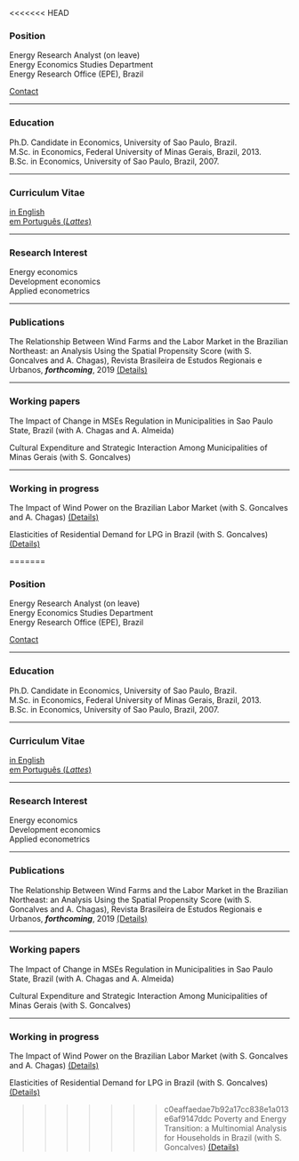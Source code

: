 <<<<<<< HEAD
### Position

Energy Research Analyst (on leave) <br/>
Energy Economics Studies Department <br/>
Energy Research Office (EPE), Brazil

[Contact](./pages/Contact.html) <br/>

* * *

### Education

Ph.D. Candidate in Economics, University of Sao Paulo, Brazil. <br/> 
M.Sc. in Economics, Federal University of Minas Gerais, Brazil, 2013. <br/> 
B.Sc. in Economics, University of Sao Paulo, Brazil, 2007.

* * *

### Curriculum Vitae

[in English](./about.html) <br/>
[em Português (*Lattes*)](http://lattes.cnpq.br/7220754085757410)

* * *

### Research Interest

Energy economics <br/> 
Development economics <br/> 
Applied econometrics <br/> 

* * *

### Publications

The Relationship Between Wind Farms and the Labor Market in the Brazilian Northeast: an Analysis Using the Spatial Propensity Score (with S. Goncalves and A. Chagas), Revista Brasileira de Estudos Regionais e Urbanos, ***forthcoming***, 2019 [(Details)](./pages/publications/WindNortheast.html) <br/>  

* * *

### Working papers

The Impact of Change in MSEs Regulation in Municipalities in Sao Paulo State, Brazil (with A. Chagas and A. Almeida) <br/> 

Cultural Expenditure and Strategic Interaction Among Municipalities of Minas Gerais (with S. Goncalves) <br/>

* * *

### Working in progress

The Impact of Wind Power on the Brazilian Labor Market (with S. Goncalves and A. Chagas) [(Details)](./pages/publications/WindPowerLabor.html) <br/>


Elasticities of Residential Demand for LPG in Brazil (with S. Goncalves) [(Details)](./pages/publications/ResidentialLPG.html) <br/>


=======
### Position

Energy Research Analyst (on leave) <br/>
Energy Economics Studies Department <br/>
Energy Research Office (EPE), Brazil

[Contact](./pages/Contact.html) <br/>

* * *

### Education

Ph.D. Candidate in Economics, University of Sao Paulo, Brazil. <br/> 
M.Sc. in Economics, Federal University of Minas Gerais, Brazil, 2013. <br/> 
B.Sc. in Economics, University of Sao Paulo, Brazil, 2007.

* * *

### Curriculum Vitae

[in English](./about.html) <br/>
[em Português (*Lattes*)](http://lattes.cnpq.br/7220754085757410)

* * *

### Research Interest

Energy economics <br/> 
Development economics <br/> 
Applied econometrics <br/> 

* * *

### Publications

The Relationship Between Wind Farms and the Labor Market in the Brazilian Northeast: an Analysis Using the Spatial Propensity Score (with S. Goncalves and A. Chagas), Revista Brasileira de Estudos Regionais e Urbanos, ***forthcoming***, 2019 [(Details)](./pages/publications/WindNortheast.html) <br/>  

* * *

### Working papers

The Impact of Change in MSEs Regulation in Municipalities in Sao Paulo State, Brazil (with A. Chagas and A. Almeida) <br/> 

Cultural Expenditure and Strategic Interaction Among Municipalities of Minas Gerais (with S. Goncalves) <br/>

* * *

### Working in progress

The Impact of Wind Power on the Brazilian Labor Market (with S. Goncalves and A. Chagas) [(Details)](./pages/publications/WindPowerLabor.html) <br/>


Elasticities of Residential Demand for LPG in Brazil (with S. Goncalves) [(Details)](./pages/publications/ResidentialLPG.html) <br/>


>>>>>>> c0eaffaedae7b92a17cc838e1a013e6af9147ddc
Poverty and Energy Transition: a Multinomial Analysis for Households in Brazil (with S. Goncalves) [(Details)](./pages/publications/PovertyEnergy.html) <br/>